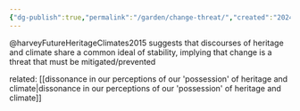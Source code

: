 ```yaml
---
{"dg-publish":true,"permalink":"/garden/change-threat/","created":"2024-09-04T22:26:31.534+08:00","updated":"2024-10-02T10:34:48.596+08:00"}
---
```




@harveyFutureHeritageClimates2015 suggests that discourses of heritage and climate  share a common ideal of stability, implying that change is a threat that must be mitigated/prevented

related: [[dissonance in our perceptions of our 'possession' of heritage and climate\|dissonance in our perceptions of our 'possession' of heritage and climate]]


